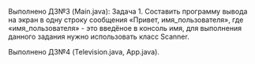 Выполнено ДЗ№3 (Main.java): Задача 1. Составить программу вывода на экран в одну строку сообщения «Привет, имя_пользователя», где «имя_пользователя» - это введёное в консоль имя, для выполнения данного задания нужно использовать класс Scanner.
<div>Выполнено ДЗ№4 (Television.java, App.java).</div>
